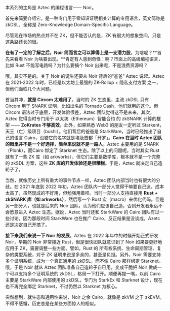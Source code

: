 本系列的主角是 Aztec 的编程语言—— Noir。

首先来简要介绍它，是一种专门用于零知识证明相关计算的专用语言，英文简称是 zkDSL，全称是 Zero-Knowledge Domain-Specific Language。

尽管现在市场的热点并不在 ZK，但不能否认的是，ZK 有很大的想象空间，只是这条路还长的很。

**在有了一定的了解之后，Noir 简而言之可以算得上是一支潜力股**，为啥呢？**首先来看看 Noir 为啥要出现。**肯定有人感到奇怪：啊？市面上的高级编程语言，比如 Rust 不能写电路吗？为什么要搞个 Noir 出来呢，不是浪费资源吗？

哦，其实不是的。关于 Noir 的诞生还要从 Noir 背后的“爸爸” Aztec 说起。Aztec 在 2021-2022 年时，已经是以太坊上最强的 ZK-Rollup + 隐私支付方案 之一，但他们面临几个大问题。

首当其冲，**就是 Circom 太难用了**。当时的 ZK 生态里，主流 zkDSL 只有 Circom 用于 SNARK 证明，比如出名的 Tornado Cash，他们就用的这个。但 Circom 语法过于底层，开发体验很差，Aztec 团队觉得这不是未来。其次，Aztec 觉得当时专门用于 以太坊（Ethereum）智能合约 的 zkSNARK 计算的框架 —— **ZoKrates 不够高效**。此外，如果熟悉 Web3 的朋友一定听过 Starkent，天王（亡）级项目（bushi）。他们背后的爸爸是 StarkWare，当时已经推出了自己的语言 Cairo，没错它的名字就是埃及首都「开罗」。**Cairo 在当时 Aztec 团队的眼里并不是一个好选择，简单来说就不是一路人**。Aztec 主要用的是 SNARK（Plonk），而Cairo 绑定了 Starknet 生态。除了以上的问题呢，当时其实 Rust 就有了一些 ZK 库（如 arkworks），但它们主要是数学库，根本就不是一个完整的 zkSDL 方案，这些 **ZK 库的开发体验还是很糟糕**。于是，Aztec 就决定自己造轮子了。

当然，就像历史上所有重大的事件节点一样，Aztec  团队内部当时也有很大的分歧。在 2021 年底到 2022 年初，Aztec 团队内一部分人觉得干嘛要自己造，成本太高了，虽然现成的不好用，但勉强用着呗。当时一部分人支持直接用 **Rust + zkSNARK 库（如 arkworks）**，然后写一个 Rust 宏（macro）来优化代码。但是另一部分人，也就是后来的 Noir 团队，认为他们应该自己造，否则开发者永远不会愿意进入 Aztec 生态。据说，Aztec 当时还和 StarkWare 的 Cairo 团队有过一些讨论，因为那段时间 StarkWare 也在推广 Cairo，反正结果是没谈成，Azetc 还是决定自己开搞了。

**接下来我们来说一下 Noir 的发展**。Aztec 在 2022 年年中的时候开始正式研发 Noir，早期的 Noir 非常接近 Rust，但是很快团队就意识到了 Noir 如果要更好地应用于 ZK，需要调整一些方面。譬如，Rust 的 所有权系统、生命周期管理、复杂的类型系统，对于 ZK 证明来说是多余的，甚至是负担。另外，Noir 需要支持多个证明系统，成为一个真正通用的 zkDSL，而不像 Cairo 那样绑定 Starknet。哦，于是 Noir 就从 Aztec 团队准备自己造轮子自已用，变成干脆把 Noir 做成一个可以支持多个证明系统的 zkDSL，格局一下打开。顺便再提一嘴，以前 Cairo 主要是 StarkWare 内部使用的 zkDSL，专门为 StarkEx 和 Starknet 设计，现在也不再完全绑定 Starknet，不过仍然以 Starknet 为核心。

突然想到，就生态和通用性来说，Noir 之余 Cairo，就像是 zkVM 之于 zkEVM。不得不感慨，历史总是在某些方面惊人的相似。
